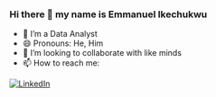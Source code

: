 ### Hi there 👋 my name is Emmanuel Ikechukwu

- 🔭 I’m a Data Analyst
- 😄 Pronouns: He, Him
- 👯 I’m looking to collaborate with like minds
- 📫 How to reach me:

<p>
  <a href="https://www.linkedin.com/in/emmaikechukwu/" rel="nofollow noreferrer">
    <img src="[https://i.stack.imgur.com/gVE0j.png](https://www.flaticon.com/free-icon/linkedin_3536505)" alt="LinkedIn">
    
  </a> &nbsp; 
</p>

<!--
**emmanuelkech/emmanuelkech** is a ✨ _special_ ✨ repository because its `README.md` (this file) appears on your GitHub profile.

Here are some ideas to get you started:

- 🔭 I’m currently working on ...
- 🌱 I’m currently learning ...
- 👯 I’m looking to collaborate on ...
- 🤔 I’m looking for help with ...
- 💬 Ask me about ...
- 📫 How to reach me: ...

- ⚡ Fun fact: ...
-->
